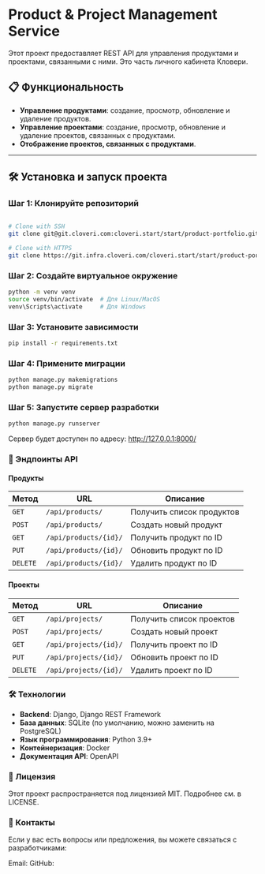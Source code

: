 # Product & Project Management Service

Этот проект предоставляет REST API для управления продуктами и проектами, связанными с ними. Это часть личного кабинета Кловери.  

## 📋 Функциональность

- **Управление продуктами**: создание, просмотр, обновление и удаление продуктов.
- **Управление проектами**: создание, просмотр, обновление и удаление проектов, связанных с продуктами.
- **Отображение проектов, связанных с продуктами**.

---

## 🛠️ Установка и запуск проекта

### Шаг 1: Клонируйте репозиторий
```bash

# Clone with SSH
git clone git@git.cloveri.com:cloveri.start/start/product-portfolio.git

# Clone with HTTPS
git clone https://git.infra.cloveri.com/cloveri.start/start/product-portfolio.git
```

### Шаг 2: Создайте виртуальное окружение
```bash
python -m venv venv
source venv/bin/activate  # Для Linux/MacOS
venv\Scripts\activate     # Для Windows
```

### Шаг 3: Установите зависимости
```bash
pip install -r requirements.txt
```

### Шаг 4: Примените миграции
```bash
python manage.py makemigrations
python manage.py migrate
```

### Шаг 5: Запустите сервер разработки
```bash
python manage.py runserver
```
Сервер будет доступен по адресу: http://127.0.0.1:8000/

### 🔗 Эндпоинты API

#### Продукты
| Метод   | URL                     | Описание                       |
|---------|-------------------------|--------------------------------|
| `GET`   | `/api/products/`        | Получить список продуктов      |
| `POST`  | `/api/products/`        | Создать новый продукт          |
| `GET`   | `/api/products/{id}/`   | Получить продукт по ID         |
| `PUT`   | `/api/products/{id}/`   | Обновить продукт по ID         |
| `DELETE`| `/api/products/{id}/`   | Удалить продукт по ID          |

#### Проекты
| Метод   | URL                     | Описание                       |
|---------|-------------------------|--------------------------------|
| `GET`   | `/api/projects/`        | Получить список проектов       |
| `POST`  | `/api/projects/`        | Создать новый проект           |
| `GET`   | `/api/projects/{id}/`   | Получить проект по ID          |
| `PUT`   | `/api/projects/{id}/`   | Обновить проект по ID          |
| `DELETE`| `/api/projects/{id}/`   | Удалить проект по ID           |

### 🛠️ Технологии

- **Backend**: Django, Django REST Framework  
- **База данных**: SQLite (по умолчанию, можно заменить на PostgreSQL)  
- **Язык программирования**: Python 3.9+  
- **Контейнеризация**: Docker
- **Документация API**: OpenAPI  


### 📄 Лицензия
Этот проект распространяется под лицензией MIT. Подробнее см. в LICENSE.

### 📧 Контакты
Если у вас есть вопросы или предложения, вы можете связаться с разработчиками:

Email: 
GitHub:
